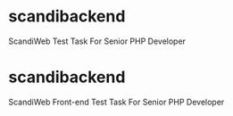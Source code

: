 # scandibackend
ScandiWeb Test Task For Senior PHP Developer
# scandibackend
ScandiWeb Front-end Test Task For Senior PHP Developer
